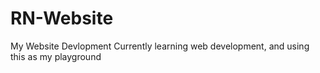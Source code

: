 # RN-Website
 My Website Devlopment
Currently learning web development, and using this as my playground
